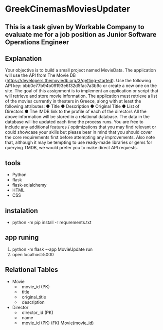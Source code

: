 # GreekCinemasMoviesUpdater

## This is a task given by Workable Company to evaluate me for a job position as Junior Software Operations Engineer

## Explanation 
Your objective is to build a small project named MovieData. The application will use the API
from The Movie DB (https://developers.themoviedb.org/3/getting-started). Use the following
API key: bbb0e77b94b09193e6f32d5fac7a3b9c or create a new one on the site.
The goal of this assignment is to implement an application or script that will retrieve and
store movie information.
The application must retrieve a list of the movies currently in theaters in Greece, along with
at least the following attributes:
● Title
● Description
● Original Title
● List of Directors
● The IMDB link to the profile of each of the directors
All the above information will be stored in a relational database. The data in the database will
be updated each time the process runs.
You are free to include any additional features / optimizations that you may find relevant or
could showcase your skills but please bear in mind that you should cover the core
requirements first before attempting any improvements. Also note that, although it may be
tempting to use ready-made libraries or gems for querying TMDB, we would prefer you to
make direct API requests.

## tools
* Python
* flask
* flask-sqlalchemy
* HTML
* CSS

## instalation
* python -m pip install -r requrements.txt

## app runing
1) python -m flask --app MovieUpdate run
2) open localhost:5000


## Relational Tables
* Movie
  - &nbsp; movie_id (PK)
  - &nbsp; title
  - &nbsp; original_title
  - &nbsp; description
* Director
  - &nbsp; director_id (PK)
  - &nbsp; name
  - &nbsp; movie_id (PK) (FK) Movie(movie_id)

